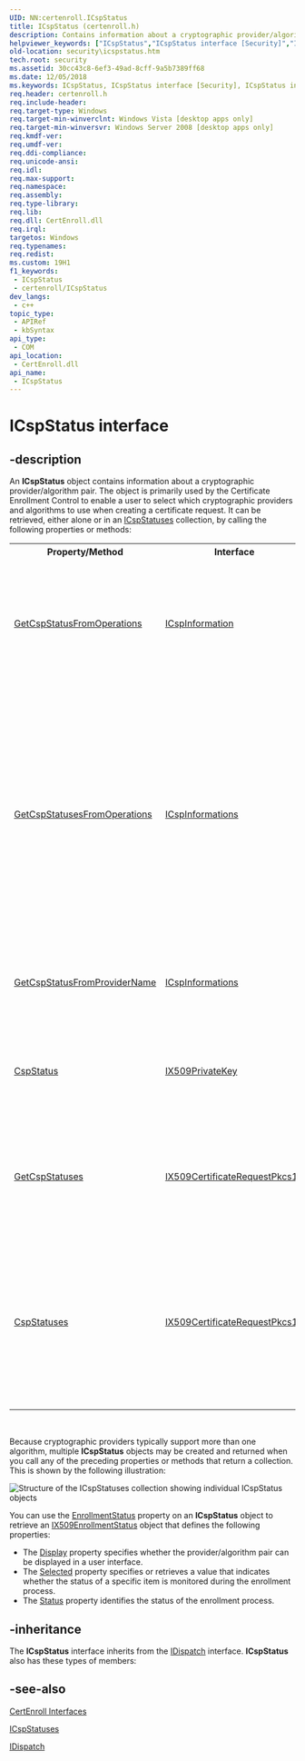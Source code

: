 ```yaml
---
UID: NN:certenroll.ICspStatus
title: ICspStatus (certenroll.h)
description: Contains information about a cryptographic provider/algorithm pair.
helpviewer_keywords: ["ICspStatus","ICspStatus interface [Security]","ICspStatus interface [Security]","described","certenroll/ICspStatus","security.icspstatus"]
old-location: security\icspstatus.htm
tech.root: security
ms.assetid: 30cc43c8-6ef3-49ad-8cff-9a5b7389ff68
ms.date: 12/05/2018
ms.keywords: ICspStatus, ICspStatus interface [Security], ICspStatus interface [Security],described, certenroll/ICspStatus, security.icspstatus
req.header: certenroll.h
req.include-header: 
req.target-type: Windows
req.target-min-winverclnt: Windows Vista [desktop apps only]
req.target-min-winversvr: Windows Server 2008 [desktop apps only]
req.kmdf-ver: 
req.umdf-ver: 
req.ddi-compliance: 
req.unicode-ansi: 
req.idl: 
req.max-support: 
req.namespace: 
req.assembly: 
req.type-library: 
req.lib: 
req.dll: CertEnroll.dll
req.irql: 
targetos: Windows
req.typenames: 
req.redist: 
ms.custom: 19H1
f1_keywords:
 - ICspStatus
 - certenroll/ICspStatus
dev_langs:
 - c++
topic_type:
 - APIRef
 - kbSyntax
api_type:
 - COM
api_location:
 - CertEnroll.dll
api_name:
 - ICspStatus
---
```


# ICspStatus interface


## -description

An <b>ICspStatus</b> object contains information about a  cryptographic provider/algorithm pair. The object is primarily used by the Certificate Enrollment Control to enable a user to select which cryptographic providers and algorithms to use when creating a certificate request. It can be retrieved, either alone or in an  <a href="/windows/desktop/api/certenroll/nn-certenroll-icspstatuses">ICspStatuses</a> collection, by calling the following properties or methods:<table>
<tr>
<th>Property/Method</th>
<th>Interface</th>
<th>Description</th>
</tr>
<tr>
<td>
<a href="/windows/desktop/api/certenroll/nf-certenroll-icspinformation-getcspstatusfromoperations">GetCspStatusFromOperations</a>
</td>
<td>
<a href="/windows/desktop/api/certenroll/nn-certenroll-icspinformation">ICspInformation</a>
</td>
<td>Creates an <b>ICspStatus</b> object for the first supported algorithm that is consistent with a specified algorithm object identifier (OID) and algorithm type.</td>
</tr>
<tr>
<td>
<a href="/windows/desktop/api/certenroll/nf-certenroll-icspinformations-getcspstatusesfromoperations">GetCspStatusesFromOperations</a>
</td>
<td>
<a href="/windows/desktop/api/certenroll/nn-certenroll-icspinformations">ICspInformations</a>
</td>
<td>Creates an <a href="/windows/desktop/api/certenroll/nn-certenroll-icspstatuses">ICspStatuses</a> collection for a specified algorithm type and optional provider information.<div class="alert"><b>Note</b>  The Certificate Enrollment Control uses an <a href="/windows/desktop/api/certenroll/nn-certenroll-icspstatuses">ICspStatuses</a> collection only for private key asymmetric (encryption, signing, and key exchange) algorithm  selection.</div>
<div> </div>
</td>
</tr>
<tr>
<td>
<a href="/windows/desktop/api/certenroll/nf-certenroll-icspinformations-getcspstatusfromprovidername">GetCspStatusFromProviderName</a>
</td>
<td>
<a href="/windows/desktop/api/certenroll/nn-certenroll-icspinformations">ICspInformations</a>
</td>
<td>Creates an <b>ICspStatus</b> object for a legacy provider by provider name and supported key operations.</td>
</tr>
<tr>
<td>
<a href="/windows/desktop/api/certenroll/nf-certenroll-ix509privatekey-get_cspstatus">CspStatus</a>
</td>
<td>
<a href="/windows/desktop/api/certenroll/nn-certenroll-ix509privatekey">IX509PrivateKey</a>
</td>
<td>Specifies or retrieves an <b>ICspStatus</b> object. The  object is typically created during the enrollment process.</td>
</tr>
<tr>
<td>
<a href="/windows/desktop/api/certenroll/nf-certenroll-ix509certificaterequestpkcs10-getcspstatuses">GetCspStatuses</a>
</td>
<td>
<a href="/windows/desktop/api/certenroll/nn-certenroll-ix509certificaterequestpkcs10">IX509CertificateRequestPkcs10</a>
</td>
<td>Creates an <a href="/windows/desktop/api/certenroll/nn-certenroll-icspstatuses">ICspStatuses</a> collection that contains all  provider/algorithm pairs consistent with the intended use of the private key as specified by the caller.</td>
</tr>
<tr>
<td>
<a href="/windows/desktop/api/certenroll/nf-certenroll-ix509certificaterequestpkcs10-get_cspstatuses">CspStatuses</a>
</td>
<td>
<a href="/windows/desktop/api/certenroll/nn-certenroll-ix509certificaterequestpkcs10">IX509CertificateRequestPkcs10</a>
</td>
<td>Creates an <a href="/windows/desktop/api/certenroll/nn-certenroll-icspstatuses">ICspStatuses</a> collection that contains all  provider/algorithm pairs consistent with the intended use of the private key as identified by the <a href="/windows/desktop/api/certenroll/nn-certenroll-ix509privatekey">IX509PrivateKey</a> object associated with the certificate request.</td>
</tr>
</table>
 



Because cryptographic providers typically support more than one algorithm, multiple <b>ICspStatus</b> objects may be created and returned when you call any of the preceding properties or methods that return a collection. This is shown by the following  illustration:

<img alt="Structure of the ICspStatuses collection showing individual ICspStatus objects" src="./images/ICSPStatuses.png"/>

You can use the <a href="/windows/desktop/api/certenroll/nf-certenroll-icspstatus-get_enrollmentstatus">EnrollmentStatus</a> property on an <b>ICspStatus</b> object to retrieve an <a href="/windows/desktop/api/certenroll/nn-certenroll-ix509enrollmentstatus">IX509EnrollmentStatus</a> object that defines the following properties:<ul>
<li>The <a href="/windows/desktop/api/certenroll/nf-certenroll-ix509enrollmentstatus-get_display">Display</a> property specifies whether the provider/algorithm pair can be displayed in a user interface.</li>
<li>The <a href="/windows/desktop/api/certenroll/nf-certenroll-ix509enrollmentstatus-get_selected">Selected</a> property specifies or retrieves a value that indicates whether the status of a specific item is monitored during the enrollment process.</li>
<li>The <a href="/windows/desktop/api/certenroll/nf-certenroll-ix509enrollmentstatus-get_status">Status</a> property identifies the status of the enrollment process.</li>
</ul>

## -inheritance

The <b>ICspStatus</b> interface inherits from the <a href="/previous-versions/windows/desktop/api/oaidl/nn-oaidl-idispatch">IDispatch</a> interface. <b>ICspStatus</b> also has these types of members:

## -see-also

<a href="/windows/desktop/SecCertEnroll/certenroll-interfaces">CertEnroll Interfaces</a>



<a href="/windows/desktop/api/certenroll/nn-certenroll-icspstatuses">ICspStatuses</a>



<a href="/previous-versions/windows/desktop/api/oaidl/nn-oaidl-idispatch">IDispatch</a>
